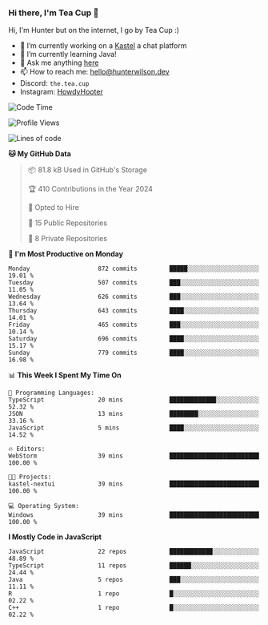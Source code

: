 ### Hi there, I'm Tea Cup 👋 

Hi, I'm Hunter but on the internet, I go by Tea Cup :)

- 🔭 I’m currently working on a [Kastel](https://github.com/KastelApp) a chat platform
- 🌱 I’m currently learning Java!
- 💬 Ask me anything [here](https://github.com/TheTeaCup/TheTeaCup/issues)
- 📫 How to reach me: [hello@hunterwilson.dev](mailto:hello@hunterwilson.dev)
- Discord: `the.tea.cup`
- Instagram: [HowdyHooter](https://instagram.com/HowdyHooter)

<!--START_SECTION:waka-->
![Code Time](http://img.shields.io/badge/Code%20Time-571%20hrs%209%20mins-blue)

![Profile Views](http://img.shields.io/badge/Profile%20Views-0-blue)

![Lines of code](https://img.shields.io/badge/From%20Hello%20World%20I%27ve%20Written-1.5%20million%20lines%20of%20code-blue)

**🐱 My GitHub Data** 

> 📦 81.8 kB Used in GitHub's Storage 
 > 
> 🏆 410 Contributions in the Year 2024
 > 
> 💼 Opted to Hire
 > 
> 📜 15 Public Repositories 
 > 
> 🔑 8 Private Repositories 
 > 
📅 **I'm Most Productive on Monday** 

```text
Monday                   872 commits         █████░░░░░░░░░░░░░░░░░░░░   19.01 % 
Tuesday                  507 commits         ███░░░░░░░░░░░░░░░░░░░░░░   11.05 % 
Wednesday                626 commits         ███░░░░░░░░░░░░░░░░░░░░░░   13.64 % 
Thursday                 643 commits         ████░░░░░░░░░░░░░░░░░░░░░   14.01 % 
Friday                   465 commits         ███░░░░░░░░░░░░░░░░░░░░░░   10.14 % 
Saturday                 696 commits         ████░░░░░░░░░░░░░░░░░░░░░   15.17 % 
Sunday                   779 commits         ████░░░░░░░░░░░░░░░░░░░░░   16.98 % 
```


📊 **This Week I Spent My Time On** 

```text
💬 Programming Languages: 
TypeScript               20 mins             █████████████░░░░░░░░░░░░   52.32 % 
JSON                     13 mins             ████████░░░░░░░░░░░░░░░░░   33.16 % 
JavaScript               5 mins              ████░░░░░░░░░░░░░░░░░░░░░   14.52 % 

🔥 Editors: 
WebStorm                 39 mins             █████████████████████████   100.00 % 

🐱‍💻 Projects: 
kastel-nextui            39 mins             █████████████████████████   100.00 % 

💻 Operating System: 
Windows                  39 mins             █████████████████████████   100.00 % 
```

**I Mostly Code in JavaScript** 

```text
JavaScript               22 repos            ████████████░░░░░░░░░░░░░   48.89 % 
TypeScript               11 repos            ██████░░░░░░░░░░░░░░░░░░░   24.44 % 
Java                     5 repos             ███░░░░░░░░░░░░░░░░░░░░░░   11.11 % 
R                        1 repo              █░░░░░░░░░░░░░░░░░░░░░░░░   02.22 % 
C++                      1 repo              █░░░░░░░░░░░░░░░░░░░░░░░░   02.22 % 
```




<!--END_SECTION:waka-->
